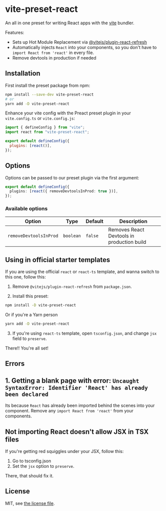 # vite-preset-react

An all in one preset for writing React apps with the [vite](https://github.com/vitejs/vite) bundler.

Features:

- Sets up Hot Module Replacement via [@vitejs/plugin-react-refresh](https://www.npmjs.com/package/@vitejs/plugin-react-refresh)
- Automatically injects `React` into your components, so you don't have to `import React from 'react'` in every file.
- Remove devtools in production if needed

## Installation

First install the preset package from npm:

```bash
npm install --save-dev vite-preset-react
# or
yarn add -D vite-preset-react
```

Enhance your vite config with the Preact preset plugin in your `vite.config.ts` or `vite.config.js`:

```js
import { defineConfig } from "vite";
import react from "vite-preset-react";

export default defineConfig({
  plugins: [react()],
});
```

## Options

Options can be passed to our preset plugin via the first argument:

```ts
export default defineConfig({
  plugins: [react({ removeDevtoolsInProd: true })],
});
```

### Available options

| Option                 | Type      | Default | Description                                |
| ---------------------- | --------- | ------- | ------------------------------------------ |
| `removeDevtoolsInProd` | `boolean` | `false` | Removes React Devtools in production build |

## Using in official starter templates

If you are using the official `react` or `react-ts` template, and wanna switch to this one, follow this:

1. Remove `@vitejs/plugin-react-refresh` from `package.json`.

2. Install this preset:

```sh
npm install -D vite-preset-react
```

Or if you're a Yarn person

```sh
yarn add -D vite-preset-react
```

3. If you're using `react-ts` template, open `tsconfig.json`, and change `jsx` field to `preserve`.

There!! You're all set!

## Errors

## 1. Getting a blank page with error: `Uncaught SyntaxError: Identifier 'React' has already been declared`

Its because `React` has already been imported behind the scenes into your component. Remove any `import React from 'react'` from your components.

## Not importing React doesn't allow JSX in TSX files

If you're getting red squiggles under your JSX, follow this:

1. Go to tsconfig.json
2. Set the `jsx` option to `preserve`.

There, that should fix it.

## License

MIT, see [the license file](./LICENSE).
